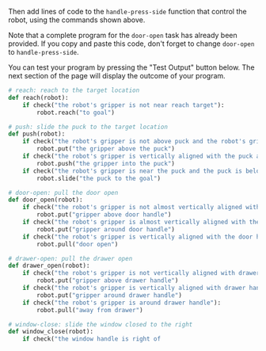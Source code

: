 

Then add lines of code to the `handle-press-side` function that control the robot,
using the commands shown above.

Note that a complete program for the `door-open` task has already been provided.
If you copy and paste this code, don't forget to change `door-open` to `handle-press-side`.

You can test your program by pressing the "Test Output" button below.
The next section of the page will display the outcome of your program.

```python
# reach: reach to the target location
def reach(robot):
    if check("the robot's gripper is not near reach target"):
        robot.reach("to goal")

# push: slide the puck to the target location
def push(robot):
    if check("the robot's gripper is not above puck and the robot's gripper is not vertically aligned with the puck"):
        robot.put("the gripper above the puck")
    if check("the robot's gripper is vertically aligned with the puck and the robot's gripper is not near puck"):
        robot.push("the gripper into the puck")
    if check("the robot's gripper is near the puck and the puck is below the robot's gripper"):
        robot.slide("the puck to the goal")

# door-open: pull the door open
def door_open(robot):
    if check("the robot's gripper is not almost vertically aligned with door handle"):
        robot.put("gripper above door handle")
    if check("the robot's gripper is almost vertically aligned with the door handle and the robot's gripper is open"):
        robot.put("gripper around door handle")
    if check("the robot's gripper is vertically aligned with the door handle"):
        robot.pull("door open")

# drawer-open: pull the drawer open
def drawer_open(robot):
    if check("the robot's gripper is not vertically aligned with drawer handle"):
        robot.put("gripper above drawer handle")
    if check("the robot's gripper is vertically aligned with drawer handle and the robot's gripper is not around drawer handle"):
        robot.put("gripper around drawer handle")
    if check("the robot's gripper is around drawer handle"):
        robot.pull("away from drawer")

# window-close: slide the window closed to the right
def window_close(robot):
    if check("the window handle is right of
